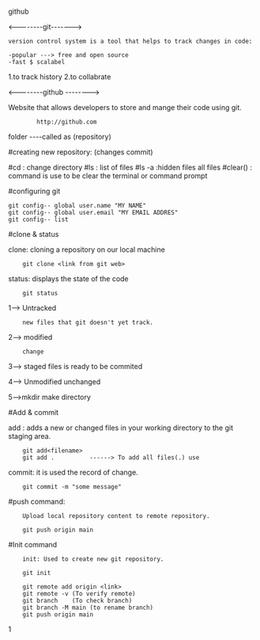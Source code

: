 github

<--------git-------> 

    version control system is a tool that helps to track changes in code:

    -popular ---> free and open source 
    -fast $ scalabel
1.to track history 
2.to collabrate

<--------github -------->

Website that allows developers to store  and mange their code using git.

            http://github.com

folder  ----called as (repository)


#creating new repository: (changes commit)

#cd : change directory
#ls : list of files 
#ls -a :hidden files all files 
#clear() : command is use to be clear the terminal or command prompt


#configuring git

    git config-- global user.name "MY NAME"
    git config-- global user.email "MY EMAIL ADDRES"
    git config-- list

#clone & status 

clone: cloning a repository on our local machine

        git clone <link from git web>

status: displays the state of  the code 
        
        git status

1--> Untracked 

        new files that git doesn't yet track.

2--> modified

        change

3--> staged 
        files is ready to be commited 

4--> Unmodified 
        unchanged

5-->mkdir 
        make directory

#Add & commit

add :
        adds a new or changed files in your working directory to the git staging area.
        
        git add<filename>
        git add .          ------> To add all files(.) use

commit:
        it is used the record of change.

        git commit -m "some message"

#push command:

        Upload local repository content to remote repository.

        git push origin main

#Init command

        init: Used to create new git repository.

        git init

        git remote add origin <link>
        git remote -v (To verify remote)
        git branch    (To check branch)
        git branch -M main (to rename branch)
        git push origin main
1
        
